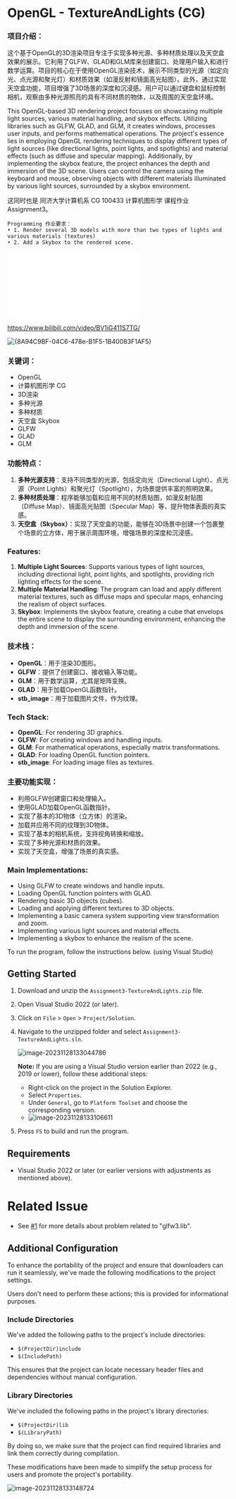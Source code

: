 # OpenGL - TextureAndLights (CG)

### 项目介绍：

这个基于OpenGL的3D渲染项目专注于实现多种光源、多种材质处理以及天空盒效果的展示。它利用了GLFW、GLAD和GLM库来创建窗口、处理用户输入和进行数学运算。项目的核心在于使用OpenGL渲染技术，展示不同类型的光源（如定向光、点光源和聚光灯）和材质效果（如漫反射和镜面高光贴图）。此外，通过实现天空盒功能，项目增强了3D场景的深度和沉浸感。用户可以通过键盘和鼠标控制相机，观察由多种光源照亮的具有不同材质的物体，以及周围的天空盒环境。

This OpenGL-based 3D rendering project focuses on showcasing multiple light sources, various material handling, and skybox effects. Utilizing libraries such as GLFW, GLAD, and GLM, it creates windows, processes user inputs, and performs mathematical operations. The project's essence lies in employing OpenGL rendering techniques to display different types of light sources (like directional lights, point lights, and spotlights) and material effects (such as diffuse and specular mapping). Additionally, by implementing the skybox feature, the project enhances the depth and immersion of the 3D scene. Users can control the camera using the keyboard and mouse, observing objects with different materials illuminated by various light sources, surrounded by a skybox environment.

这同时也是 同济大学计算机系 CG 100433 计算机图形学 课程作业 Assignment3。

```
Programming 作业要求：
• 1. Render several 3D models with more than two types of lights and various materials (textures)
• 2. Add a Skybox to the rendered scene.
```

<iframe src="//player.bilibili.com/player.html?aid=408921621&bvid=BV1iG411S7TG&cid=1346776345&p=1" scrolling="no" border="0" frameborder="no" framespacing="0" allowfullscreen="true"> </iframe>

https://www.bilibili.com/video/BV1iG411S7TG/

![{8A94C9BF-04C6-478e-B1F5-1B40083F1AF5}](https://cdn.jsdelivr.net/gh/Zhu-Shatong/cloudimg/img/{8A94C9BF-04C6-478e-B1F5-1B40083F1AF5}.png)

### 关键词：

- OpenGL
- 计算机图形学 CG
- 3D渲染
- 多种光源
- 多种材质
- 天空盒 Skybox
- GLFW
- GLAD
- GLM



### 功能特点：

1. **多种光源支持**：支持不同类型的光源，包括定向光（Directional Light）、点光源（Point Lights）和聚光灯（Spotlight），为场景提供丰富的照明效果。
2. **多种材质处理**：程序能够加载和应用不同的材质贴图，如漫反射贴图（Diffuse Map）、镜面高光贴图（Specular Map）等，提升物体表面的真实感。
3. **天空盒（Skybox）**：实现了天空盒的功能，能够在3D场景中创建一个包裹整个场景的立方体，用于展示周围环境，增强场景的深度和沉浸感。

### Features:

1. **Multiple Light Sources**: Supports various types of light sources, including directional light, point lights, and spotlights, providing rich lighting effects for the scene.
2. **Multiple Material Handling**: The program can load and apply different material textures, such as diffuse maps and specular maps, enhancing the realism of object surfaces.
3. **Skybox**: Implements the skybox feature, creating a cube that envelops the entire scene to display the surrounding environment, enhancing the depth and immersion of the scene.

### 技术栈：

- **OpenGL**：用于渲染3D图形。
- **GLFW**：提供了创建窗口、接收输入等功能。
- **GLM**：用于数学运算，尤其是矩阵变换。
- **GLAD**：用于加载OpenGL函数指针。
- **stb_image**：用于加载图片文件，作为纹理。

### Tech Stack:

- **OpenGL**: For rendering 3D graphics.
- **GLFW**: For creating windows and handling inputs.
- **GLM**: For mathematical operations, especially matrix transformations.
- **GLAD**: For loading OpenGL function pointers.
- **stb_image**: For loading image files as textures.

### 主要功能实现：

- 利用GLFW创建窗口和处理输入。
- 使用GLAD加载OpenGL函数指针。
- 实现了基本的3D物体（立方体）的渲染。
- 加载并应用不同的纹理到3D物体。
- 实现了基本的相机系统，支持视角转换和缩放。
- 实现了多种光源和材质的效果。
- 实现了天空盒，增强了场景的真实感。

### Main Implementations:

- Using GLFW to create windows and handle inputs.
- Loading OpenGL function pointers with GLAD.
- Rendering basic 3D objects (cubes).
- Loading and applying different textures to 3D objects.
- Implementing a basic camera system supporting view transformation and zoom.
- Implementing various light sources and material effects.
- Implementing a skybox to enhance the realism of the scene.



To run the program, follow the instructions below.  (using Visual Studio)

## Getting Started

1. Download and unzip the `Assignment3-TextureAndLights.zip` file.

2. Open Visual Studio 2022 (or later).

3. Click on `File` > `Open` > `Project/Solution`.

4. Navigate to the unzipped folder and select `Assignment3-TextureAndLights.sln`. 

   ![image-20231128133044786](https://cdn.jsdelivr.net/gh/Zhu-Shatong/cloudimg/img/image-20231128133044786.png)

   **Note:** If you are using a Visual Studio version earlier than 2022 (e.g., 2019 or lower), follow these additional steps:

   - Right-click on the project in the Solution Explorer.
   - Select `Properties`.
   - Under `General`, go to `Platform Toolset` and choose the corresponding version.
   - ![image-20231128133106611](https://cdn.jsdelivr.net/gh/Zhu-Shatong/cloudimg/img/image-20231128133106611.png)

5. Press `F5` to build and run the program.




## Requirements

- Visual Studio 2022 or later (or earlier versions with adjustments as mentioned above).

# Related Issue
- See [#1](https://github.com/Zhu-Shatong/OpenGL-CG-TextureAndLights/issues/1) for more details about problem related to "glfw3.lib".
  

## Additional Configuration

To enhance the portability of the project and ensure that downloaders can run it seamlessly, we've made the following modifications to the project settings. 

Users don't need to perform these actions; this is provided for informational purposes.

### Include Directories

We've added the following paths to the project's include directories:

- `$(ProjectDir)include`
- `$(IncludePath)`

This ensures that the project can locate necessary header files and dependencies without manual configuration.

### Library Directories

We've included the following paths in the project's library directories:

- `$(ProjectDir)lib`
- `$(LibraryPath)`

By doing so, we make sure that the project can find required libraries and link them correctly during compilation.

These modifications have been made to simplify the setup process for users and promote the project's portability.

![image-20231128133148724](https://cdn.jsdelivr.net/gh/Zhu-Shatong/cloudimg/img/image-20231128133148724.png)
